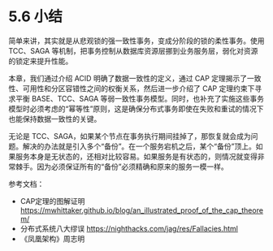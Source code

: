 # 5.6 小结


简单来讲，其实就是从悲观锁的强一致性事务，变成分阶段的锁的柔性事务。使用 TCC、SAGA 等机制，把事务控制从数据库资源层挪到业务服务层，弱化对资源的锁定来提升性能。

本章，我们通过介绍 ACID 明确了数据一致性的定义，通过 CAP 定理揭示了一致性、可用性和分区容错性之间的权衡关系，然后进一步介绍了 CAP 定理约束下寻求平衡 BASE、TCC、SAGA 等弱一致性事务模型。同时，也补充了实施这些事务模型时必须考虑的“幂等性”原则，这是确保分布式事务即使在失败和重试的情况下也能保持数据一致性的关键。

无论是 TCC、SAGA，如果某个节点在事务执行期间挂掉了，那恢复就会成为问题。解决的办法就是引入多个“备份”。在一个服务宕机之后，某个“备份”顶上。如果服务本身是无状态的，还相对比较容易。如果服务是有状态的，则情况就变得非常棘手。因为必须保证所有的“备份”必须精确和原来的服务一模一样。



参考文档：
- CAP定理的图解证明 https://mwhittaker.github.io/blog/an_illustrated_proof_of_the_cap_theorem/
- 分布式系统八大缪误 https://nighthacks.com/jag/res/Fallacies.html
- 《凤凰架构》周志明